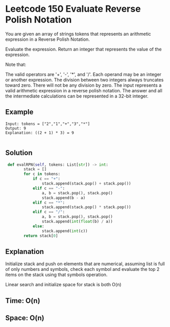 # Leetcode 150 Evaluate Reverse Polish Notation

You are given an array of strings tokens that represents an arithmetic expression in a Reverse Polish Notation.

Evaluate the expression. Return an integer that represents the value of the expression.

Note that:

The valid operators are '+', '-', '*', and '/'.
Each operand may be an integer or another expression.
The division between two integers always truncates toward zero.
There will not be any division by zero.
The input represents a valid arithmetic expression in a reverse polish notation.
The answer and all the intermediate calculations can be represented in a 32-bit integer.


## Example
```
Input: tokens = ["2","1","+","3","*"]
Output: 9
Explanation: ((2 + 1) * 3) = 9
 
```

## Solution
```python
 def evalRPN(self, tokens: List[str]) -> int:
        stack = []
        for c in tokens:
            if c == "+":
                stack.append(stack.pop() + stack.pop())
            elif c == "-":
                a, b = stack.pop(), stack.pop()
                stack.append(b - a)
            elif c == "*":
                stack.append(stack.pop() * stack.pop())
            elif c == "/":
                a, b = stack.pop(), stack.pop()
                stack.append(int(float(b) / a))
            else:
                stack.append(int(c))
        return stack[0]
```

## Explanation
Initialize stack and push on elements that are numerical, assuming list is full of only numbers and symbols, check each symbol and evaluate the top 2 items on the stack using that symbols operation.


Linear search and initialize space for stack is both O(n)
## Time: O(n)
## Space: O(n)